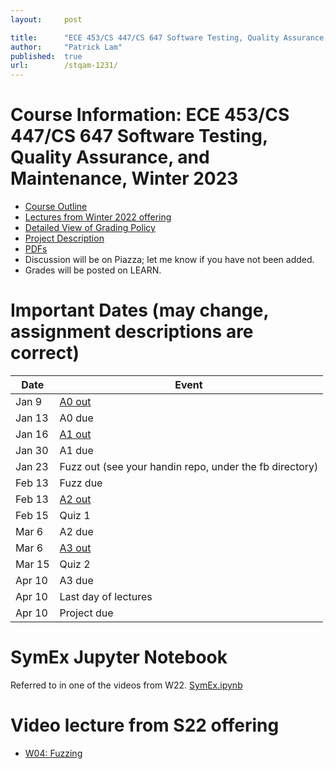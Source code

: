 ```yaml
---
layout:     post

title:      "ECE 453/CS 447/CS 647 Software Testing, Quality Assurance, and Maintenance, Winter 2023"
author:     "Patrick Lam"
published:  true
url:        /stqam-1231/
---
```


<style>
 .intro-header { display: none; }
 .sidebar-container { display: none; }
</style>

# Course Information: ECE 453/CS 447/CS 647 Software Testing, Quality Assurance, and Maintenance, Winter 2023

* <a href="https://outline.uwaterloo.ca/view/n5mt8m">Course Outline</a>
* [Lectures from Winter 2022 offering](https://www.youtube.com/playlist?list=PLUVKdrSzO0M44GPONj3eXbvK6RUNkwMZX)
* [Detailed View of Grading Policy](/stqam-1231-grading)
* [Project Description](/stqam-1231-projects)
* [PDFs](https://git.uwaterloo.ca/stqam-1231/pdfs.git)
* Discussion will be on Piazza; let me know if you have not been added.
* Grades will be posted on LEARN.

# Important Dates (may change, assignment descriptions are correct)

| Date  | Event   |
|---|---|
| Jan 9 | [A0 out](https://git.uwaterloo.ca/stqam-1231/pdfs/-/blob/master/uw-stqam-1231-a0.pdf) |
| Jan 13 | A0 due |
| Jan 16 | [A1 out](https://git.uwaterloo.ca/stqam-1231/pdfs/-/blob/master/uw-stqam-1231-a1.pdf) |
| Jan 30 | A1 due |
| Jan 23 | Fuzz out (see your handin repo, under the fb directory) |
| Feb 13 | Fuzz due |
| Feb 13 | [A2 out](https://git.uwaterloo.ca/stqam-1231/pdfs/-/blob/master/uw-stqam-1231-a2.pdf) |
| Feb 15 | Quiz 1 |
| Mar 6  | A2 due |
| Mar 6  | [A3 out](https://git.uwaterloo.ca/stqam-1231/pdfs/-/blob/master/uw-stqam-1231-a3.pdf) |
| Mar 15 | Quiz 2 |
| Apr 10 | A3 due |
| Apr 10 | Last day of lectures |
| Apr 10 | Project due |

# SymEx Jupyter Notebook

Referred to in one of the videos from W22. [SymEx.ipynb](/teaching/stqam-2022/SymEx.ipynb)

# Video lecture from S22 offering

* [W04: Fuzzing](https://youtu.be/b2_IufQiQ88)
